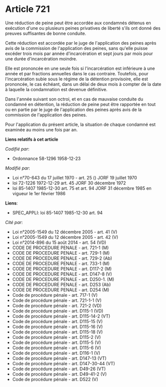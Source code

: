 # Article 721

Une réduction de peine peut être accordée aux condamnés détenus en exécution d'une ou plusieurs peines privatives de liberté
s'ils ont donné des preuves suffisantes de bonne conduite.

Cette réduction est accordée par le juge de l'application des peines après avis de la commission de l'application des peines,
sans qu'elle puisse excéder trois mois par année d'incarcération et sept jours par mois pour une durée d'incarcération
moindre.

Elle est prononcée en une seule fois si l'incarcération est inférieure à une année et par fractions annuelles dans le cas
contraire. Toutefois, pour l'incarcération subie sous le régime de la détention provisoire, elle est prononcée, le cas
échéant, dans un délai de deux mois à compter de la date à laquelle la condamnation est devenue définitive.

Dans l'année suivant son octroi, et en cas de mauvaise conduite du condamné en détention, la réduction de peine peut être
rapportée en tout ou en partie par le juge de l'application des peines après avis de la commission de l'application des
peines.

Pour l'application du présent article, la situation de chaque condamné est examinée au moins une fois par an.

**Liens relatifs à cet article**

_Codifié par_:

  - Ordonnance 58-1296 1958-12-23

_Modifié par_:

  - Loi n°70-643 du 17 juillet 1970 - art. 25 () JORF 19 juillet 1970
  - loi 72-1226 1972-12-29 art. 45 JORF 30 décembre 1972
  - loi 85-1407 1985-12-30 art. 75 et art. 94 JORF 31 décembre 1985 en vigueur le 1er février 1986

**Liens**:

  - SPEC_APPLI: loi 85-1407 1985-12-30 art. 94

_Cité par_:

  - Loi n°2005-1549 du 12 décembre 2005 - art. 41 (V)
  - Loi n°2005-1549 du 12 décembre 2005 - art. 42 (V)
  - Loi n°2014-896 du 15 août 2014 - art. 54 (VD)
  - CODE DE PROCEDURE PENALE - art. 721-1 (M)
  - CODE DE PROCEDURE PENALE - art. 729-1 (M)
  - CODE DE PROCEDURE PENALE - art. 729-2 (Ab)
  - CODE DE PROCEDURE PENALE - art. 733-1 (M)
  - CODE DE PROCEDURE PENALE - art. D117-2 (M)
  - CODE DE PROCEDURE PENALE - art. D147-8 (V)
  - CODE DE PROCEDURE PENALE - art. D250-1. (M)
  - CODE DE PROCEDURE PENALE - art. D253 (Ab)
  - CODE DE PROCEDURE PENALE - art. D254 (M)
  - Code de procédure pénale - art. 717-1 (V)
  - Code de procédure pénale - art. 721-1-1 (V)
  - Code de procédure pénale - art. 721-2 (VD)
  - Code de procédure pénale - art. D115-1 (VD)
  - Code de procédure pénale - art. D115-14-2 (VT)
  - Code de procédure pénale - art. D115-15 (V)
  - Code de procédure pénale - art. D115-16 (V)
  - Code de procédure pénale - art. D115-18 (V)
  - Code de procédure pénale - art. D115-2 (V)
  - Code de procédure pénale - art. D115-5 (V)
  - Code de procédure pénale - art. D115-6 (V)
  - Code de procédure pénale - art. D116-1 (V)
  - Code de procédure pénale - art. D147-13 (VT)
  - Code de procédure pénale - art. D147-30-44 (VT)
  - Code de procédure pénale - art. D49-26 (VT)
  - Code de procédure pénale - art. D49-41-2 (V)
  - Code de procédure pénale - art. D522 (V)
